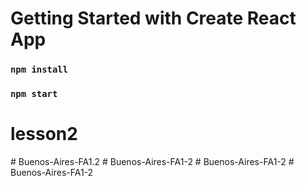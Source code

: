 # Getting Started with Create React App

### `npm install`

### `npm start`
# lesson2
#   B u e n o s - A i r e s - F A 1 . 2  
 #   B u e n o s - A i r e s - F A 1 - 2  
 #   B u e n o s - A i r e s - F A 1 - 2  
 #   B u e n o s - A i r e s - F A 1 - 2  
 